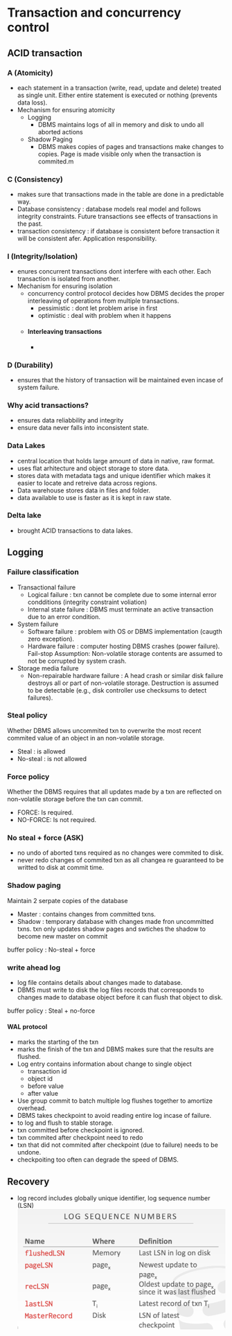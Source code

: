 # Transaction and concurrency control 

## ACID transaction

### A (Atomicity) 
- each statement in  a transaction (write, read, update and delete) treated as single unit. Either entire statement is executed or nothing (prevents data loss). 
- Mechanism for ensuring atomicity
    - Logging
        - DBMS maintains logs of all in memory and disk to undo all aborted actions
    - Shadow Paging
        - DBMS makes copies of pages and transactions make changes to copies. Page is made visible only when the transaction is commited.m  

### C (Consistency)
- makes sure that transactions made in the table are done in a predictable way.
- Database consistency : database models real model and follows integrity constraints. Future transactions see effects of transactions in the past.
- transaction consistency : if database is consistent before transaction it will be consistent afer. Application responsibility.

### I (Integrity/Isolation)
- enures concurrent transactions dont interfere with each other. Each transaction is isolated from another.
- Mechanism for ensuring isolation
    - concurrency control protocol decides how DBMS decides the proper interleaving of operations from multiple transactions.
        - pessimistic : dont let problem arise in first
        - optimistic  : deal with problem when it happens
    - #### Interleaving transactions
        - 

### D (Durability)
- ensures that the history of transaction will be maintained even incase of system failure.

### Why acid transactions?
- ensures data reliabbility and integrity
- ensure data never falls into inconsistent state.

### Data Lakes
- central location that holds large amount of data in native, raw format.
- uses flat arhitecture and object storage to store data.
- stores data with metadata tags and unique identifier which makes it easier to locate and retreive data across regions.
- Data warehouse stores data in files and folder.
- data available to use is faster as it is kept in raw state.

### Delta lake
- brought ACID transactions to data lakes.


## Logging

### Failure classification 
- Transactional failure
    - Logical failure : txn cannot be complete due to some internal error condditions (integrity constraint voliation)
    - Internal state failure : DBMS must terminate an active transaction due to an error condition.
- System failure
    - Software failure : problem with OS or DBMS implementation (caugth zero exception).
    - Hardware failure : computer hosting DBMS crashes (power failure). Fail-stop Assumption: Non-volatile storage contents are
    assumed to not be corrupted by system crash.
- Storage media failure
    - Non-repairable hardware failure : A head crash or similar disk failure destroys all or part
    of non-volatile storage. Destruction is assumed to be detectable (e.g., disk
    controller use checksums to detect failures).

### Steal policy
Whether DBMS allows uncommited txn to overwrite the most recent commited value of an object in an non-volatile storage.
- Steal : is allowed
- No-steal : is not allowed

### Force policy
Whether the DBMS requires that all updates made by a txn are reflected on non-volatile storage before the txn can commit.
- FORCE: Is required.
- NO-FORCE: Is not required.

### No steal + force (ASK)
- no undo of aborted txns required as no changes were commited to disk.
- never redo changes of commited txn as all changea re guaranteed to be writted to disk at commit time. 

### Shadow paging
Maintain 2 serpate copies of the database
- Master : contains changes from committed txns.
- Shadow : temporary database with changes made fron uncommitted txns.
txn only updates shadow pages and swtiches the shadow to become new master on commit

buffer policy : No-steal + force

### write ahead log
- log file contains details about changes made to database.
- DBMS must write to disk the log files records that corresponds to changes made to database object before it can flush that object to disk.

buffer policy : Steal + no-force

#### WAL protocol
- <BEGIN> marks the starting of the txn
- <COMMIT> marks the finish of the txn and DBMS makes sure that the results are flushed.
- Log entry contains information about change to single object
    - transaction id
    - object id
    - before value
    - after value
- Use group commit to batch multiple log flushes together to amortize overhead.
- DBMS takes checkpoint to avoid reading entire log incase of failure.
- <CHECKPOINT> to log and flush to stable storage.
- txn committed before checkpoint is ignored.
- txn commited after checkpoint need to redo
- txn that did not commited after checkpoint (due to failure) needs to be undone.
- checkpoiting too often can degrade the speed of DBMS.

## Recovery
- log record includes globally unique identifier, log sequence number (LSN)
![Alt text](./lsn.png?raw=true "Title")


